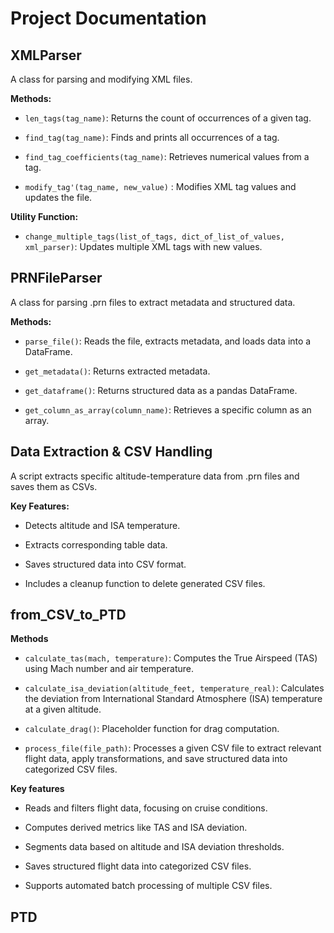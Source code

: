 Project Documentation
======

XMLParser
-----------


A class for parsing and modifying XML files.

 **Methods:**

* `len_tags(tag_name)`: Returns the count of occurrences of a given tag.

* `find_tag(tag_name)`: Finds and prints all occurrences of a tag.

* `find_tag_coefficients(tag_name)`: Retrieves numerical values from a tag.

* `modify_tag'(tag_name, new_value)` : Modifies XML tag values and updates the file.

**Utility Function:**

* `change_multiple_tags(list_of_tags, dict_of_list_of_values, xml_parser)`: Updates multiple XML tags with new values.

PRNFileParser
-----------

A class for parsing .prn files to extract metadata and structured data.

**Methods:**

* `parse_file()`: Reads the file, extracts metadata, and loads data into a DataFrame.

* `get_metadata()`: Returns extracted metadata.

* `get_dataframe()`: Returns structured data as a pandas DataFrame.

* `get_column_as_array(column_name)`: Retrieves a specific column as an array.

Data Extraction & CSV Handling
---

A script extracts specific altitude-temperature data from .prn files and saves them as CSVs.

**Key Features:**

* Detects altitude and ISA temperature.

* Extracts corresponding table data.

* Saves structured data into CSV format.

* Includes a cleanup function to delete generated CSV files.

from_CSV_to_PTD
---

**Methods**

* `calculate_tas(mach, temperature)`: Computes the True Airspeed (TAS) using Mach number and air temperature.

* `calculate_isa_deviation(altitude_feet, temperature_real)`: Calculates the deviation from International Standard Atmosphere (ISA) temperature at a given altitude.

* `calculate_drag()`: Placeholder function for drag computation.

* `process_file(file_path)`: Processes a given CSV file to extract relevant flight data, apply transformations, and save structured data into categorized CSV files.

**Key features**

* Reads and filters flight data, focusing on cruise conditions.

* Computes derived metrics like TAS and ISA deviation.

* Segments data based on altitude and ISA deviation thresholds.

* Saves structured flight data into categorized CSV files.

* Supports automated batch processing of multiple CSV files.

PTD
---
